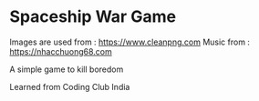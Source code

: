 # Spaceship War Game  
  
Images are used from : https://www.cleanpng.com
Music from : https://nhacchuong68.com  
  
A simple game to kill boredom
  
  
  
  
  
  
  
  
  
  
  
  
  
  
  
  
  
  
  
  
  
  
  
  
  
  
  
  
  
  
  
  
  
  
  
  
  
  
  
  
Learned from  Coding Club India
